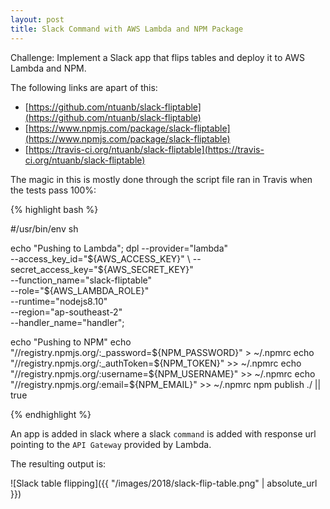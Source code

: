 ```yaml
---
layout: post
title: Slack Command with AWS Lambda and NPM Package
---
```


Challenge: Implement a Slack app that flips tables and deploy it to AWS Lambda and NPM.

The following links are apart of this:
- [https://github.com/ntuanb/slack-fliptable](https://github.com/ntuanb/slack-fliptable)
- [https://www.npmjs.com/package/slack-fliptable](https://www.npmjs.com/package/slack-fliptable)
- [https://travis-ci.org/ntuanb/slack-fliptable](https://travis-ci.org/ntuanb/slack-fliptable)

The magic in this is mostly done through the script file ran in Travis when the tests pass 100%:

{% highlight bash %}

#/usr/bin/env sh

echo "Pushing to Lambda";
dpl --provider="lambda" \
    --access_key_id="${AWS_ACCESS_KEY}" \
    --secret_access_key="${AWS_SECRET_KEY}" \
    --function_name="slack-fliptable" \
    --role="${AWS_LAMBDA_ROLE}" \
    --runtime="nodejs8.10" \
    --region="ap-southeast-2" \
    --handler_name="handler";

echo "Pushing to NPM"
echo "//registry.npmjs.org/:_password=${NPM_PASSWORD}" > ~/.npmrc
echo "//registry.npmjs.org/:_authToken=${NPM_TOKEN}" >> ~/.npmrc
echo "//registry.npmjs.org/:username=${NPM_USERNAME}" >> ~/.npmrc
echo "//registry.npmjs.org/:email=${NPM_EMAIL}" >> ~/.npmrc
npm publish ./ || true

{% endhighlight %}

An app is added in slack where a slack `command` is added with response url pointing to the `API Gateway` provided by Lambda.

The resulting output is:

![Slack table flipping]({{ "/images/2018/slack-flip-table.png" | absolute_url }})

